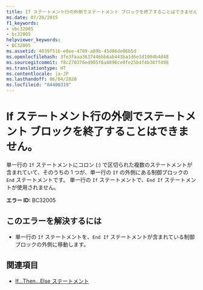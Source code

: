 ```yaml
---
title: If ステートメント行の外側でステートメント ブロックを終了することはできません。
ms.date: 07/20/2015
f1_keywords:
- vbc32005
- bc32005
helpviewer_keywords:
- BC32005
ms.assetid: 4039f51b-e0ee-4789-a89b-45d06de06b5d
ms.openlocfilehash: 3fe3faaa3637446bb6ab443ba1d6e1d1004b4d48
ms.sourcegitcommit: f8c270376ed905f6a8896ce0fe25b4f4b38ff498
ms.translationtype: HT
ms.contentlocale: ja-JP
ms.lasthandoff: 06/04/2020
ms.locfileid: "84400319"
---
```

# <a name="statement-cannot-end-a-block-outside-of-a-line-if-statement"></a>If ステートメント行の外側でステートメント ブロックを終了することはできません。
単一行の `If` ステートメントにコロン (:) で区切られた複数のステートメントが含まれていて、そのうちの 1 つが、単一行の `If` の外側にある制御ブロックの `End` ステートメントです。 単一行の `If` ステートメントで、`End If` ステートメントが使用されません。  
  
 **エラー ID:** BC32005  
  
## <a name="to-correct-this-error"></a>このエラーを解決するには  
  
- 単一行の `If` ステートメントを、`End If` ステートメントが含まれている制御ブロックの外側に移動します。  
  
## <a name="see-also"></a>関連項目

- [If...Then...Else ステートメント](../statements/if-then-else-statement.md)

